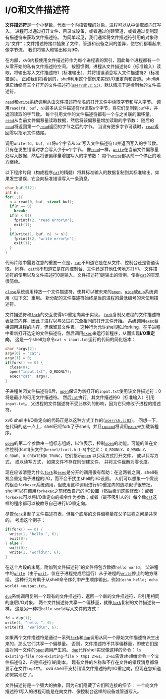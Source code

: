 # I/O和文件描述符

**文件描述符**是一个小整数，代表一个内核管理的对象，进程可以从中读取或向其写入。
进程可以通过打开文件、目录或设备，或者通过创建管道，或者通过复制现有描述符来获取文件描述符。
为简单起见，我们通常将文件描述符引用的对象称为“文件”；文件描述符接口抽象了文件、管道和设备之间的差异，使它们都看起来像字节流。
我们将输入和输出称为**I/O**。

在内部，xv6内核使用文件描述符作为每个进程表的索引，因此每个进程都有一个从零开始的私有文件描述符空间。
按照惯例，进程从文件描述符0（标准输入）读取，将输出写入文件描述符1（标准输出），并将错误消息写入文件描述符2（标准错误）。
正如我们将看到的，shell利用这个惯例来实现I/O重定向和管道。shell确保它始终有三个打开的文件描述符([`user/sh.c:53`](/source/xv6-riscv/user/sh.c.md#L53))，默认情况下是控制台的文件描述符。

[`read`](/source/xv6-riscv/user/user.h.md)和[`write`](/source/xv6-riscv/user/user.h.md)系统调用从由文件描述符命名的打开文件中读取字节和写入字节。
调用`read(fd, buf, n)`最多从文件描述符`fd`读取`n`个字节，将它们复制到`buf`中，并返回读取的字节数。
每个引用文件的文件描述符都有一个与之关联的偏移量。
[`read`](/source/xv6-riscv/user/user.h.md)从当前文件偏移量读取数据，然后将该偏移量增加读取的字节数：
随后的[`read`](/source/xv6-riscv/user/user.h.md)将返回第一个[`read`](/source/xv6-riscv/user/user.h.md)返回的字节之后的字节。
当没有更多字节可读时，[`read`](/source/xv6-riscv/user/user.h.md)返回零以指示文件结尾。

调用`write(fd, buf, n)`将`n`个字节从`buf`写入文件描述符`fd`并返回写入的字节数。
只有在发生错误时才会写入少于`n`个字节。
像[`read`](/source/xv6-riscv/user/user.h.md)一样，[`write`](/source/xv6-riscv/user/user.h.md)在当前文件偏移量处写入数据，然后将该偏移量增加写入的字节数：
每个[`write`](/source/xv6-riscv/user/user.h.md)都从前一个停止的地方继续。

以下程序片段（构成程序[`cat`](/source/xv6-riscv/user/cat.c.md)的精髓）将其标准输入的数据复制到其标准输出。如果发生错误，它会向标准错误写入一条消息。

```c
char buf[512];
int n;
for(;;){
  n = read(0, buf, sizeof buf);
  if(n == 0)
    break;
  if(n < 0){
    fprintf(2, "read error\n");
    exit(1);
  }
  if(write(1, buf, n) != n){
    fprintf(2, "write error\n");
    exit(1);
  }
}

```

代码片段中需要注意的重要一点是，[`cat`](/source/xv6-riscv/user/cat.c.md)不知道它是在从文件、控制台还是管道读取。
同样，[`cat`](/source/xv6-riscv/user/cat.c.md)也不知道它是在向控制台、文件还是其他任何地方打印。
文件描述符的使用以及文件描述符0是输入、文件描述符1是输出的惯例，使得[`cat`](/source/xv6-riscv/user/cat.c.md)的实现很简单。

[`close`](/source/xv6-riscv/user/user.h.md)系统调用释放一个文件描述符，使其可以被未来的[`open`](/source/xv6-riscv/user/user.h.md)、[`pipe`](/source/xv6-riscv/user/user.h.md)或[`dup`](/source/xv6-riscv/user/user.h.md)系统调用（见下文）重用。
新分配的文件描述符始终是当前进程的最低编号的未使用描述符。

文件描述符和[`fork`](/source/xv6-riscv/user/user.h.md)的交互使得I/O重定向易于实现。
[`fork`](/source/xv6-riscv/user/user.h.md)复制父进程的文件描述符表及其内存，因此子进程以与父进程完全相同的打开文件开始。
系统调用[`exec`](/source/xv6-riscv/user/user.h.md)替换调用进程的内存，但保留其文件表。
这种行为允许shell通过forking，在子进程中重新打开选定的文件描述符，然后调用[`exec`](/source/xv6-riscv/user/user.h.md)来运行新程序，从而实现**I/O重定向**。
这是一个shell为命令`cat < input.txt`运行的代码的简化版本：

```c
char *argv[2];
argv[0] = "cat";
argv[1] = 0;
if(fork() == 0) {
  close(0);
  open("input.txt", O_RDONLY);
  exec("cat", argv);
}

```

子进程关闭文件描述符0后，[`open`](/source/xv6-riscv/user/user.h.md)保证为新打开的`input.txt`使用该文件描述符：0将是最小的可用文件描述符。
然后[`cat`](/source/xv6-riscv/user/cat.c.md)执行，其文件描述符0（标准输入）引用`input.txt`。
父进程的文件描述符不受此序列的影响，因为它只修改子进程的描述符。

xv6 shell中I/O重定向的代码正是以这种方式工作的([`user/sh.c:83`](/source/xv6-riscv/user/sh.c.md#L83))。
回想一下，在代码的这一点上，shell已经fork了子shell，并且[`runcmd`](/source/xv6-riscv/user/sh.c.md)将调用[`exec`](/source/xv6-riscv/user/user.h.md)来加载新程序。

[`open`](/source/xv6-riscv/user/user.h.md)的第二个参数由一组标志组成，以位表示，控制[`open`](/source/xv6-riscv/user/user.h.md)的功能。可能的值在文件控制(fcntl)头文件(`kernel/fcntl.h:1-5`)中定义：
`O_RDONLY`、`O_WRONLY`、`O_RDWR`、`O_CREATE`和`O_TRUNC`，它们指示[`open`](/source/xv6-riscv/user/user.h.md)
以只读方式打开文件，
或以只写方式，
或以读写方式，
如果文件不存在则创建文件，
并将文件截断为零长度。

现在应该清楚为什么[`fork`](/source/xv6-riscv/user/user.h.md)和[`exec`](/source/xv6-riscv/user/user.h.md)是分开的调用很有帮助：在这两者之间，shell有机会重定向子进程的I/O，而不会干扰主shell的I/O设置。
人们可以想象一个假设的组合`forkexec`系统调用，但使用这种调用进行I/O重定向的选项似乎很笨拙。
shell可以在调用`forkexec`之前修改自己的I/O设置（然后撤消这些修改）；或者`forkexec`可以将I/O重定向的指令作为参数；或者（最不吸引人的）每个像[`cat`](/source/xv6-riscv/user/cat.c.md)这样的程序都可以被教导自己进行I/O重定向。

尽管[`fork`](/source/xv6-riscv/user/user.h.md)复制了文件描述符表，但每个底层的文件偏移量在父子进程之间是共享的。
考虑这个例子：

```c
if(fork() == 0) {
  write(1, "hello ", 6);
  exit(0);
} else {
  wait(0);
  write(1, "world\n", 6);
}

```

在这个片段的末尾，附加到文件描述符1的文件将包含数据`hello world`。
父进程中的[`write`](/source/xv6-riscv/user/user.h.md)（由于[`wait`](/source/xv6-riscv/user/user.h.md)，仅在子进程完成后运行）从子进程的[`write`](/source/xv6-riscv/user/user.h.md)停止的地方继续。
这种行为有助于从shell命令序列中产生顺序输出，例如`(echo hello; echo world) >output.txt`。

[`dup`](/source/xv6-riscv/user/user.h.md)系统调用复制一个现有的文件描述符，返回一个新的文件描述符，它引用相同的底层I/O对象。
两个文件描述符共享一个偏移量，就像[`fork`](/source/xv6-riscv/user/user.h.md)复制的文件描述符一样。
这是另一种将`hello world`写入文件的方式：

```c
fd = dup(1);
write(1, "hello ", 6);
write(fd, "world\n", 6);

```


如果两个文件描述符是通过一系列[`fork`](/source/xv6-riscv/user/user.h.md)和[`dup`](/source/xv6-riscv/user/user.h.md)调用从同一个原始文件描述符派生出来的，那么它们共享一个偏移量。
否则，文件描述符不共享偏移量，即使它们是由对同一文件的[`open`](/source/xv6-riscv/user/user.h.md)调用产生的。
[`dup`](/source/xv6-riscv/user/user.h.md)允许shell实现像这样的命令：
`ls existing-file non-existing-file > tmp1 2>&1`。
`2>&1`告诉shell给命令一个文件描述符2，它是描述符1的副本。
现有文件的名称和不存在文件的错误消息都将显示在文件`tmp1`中。
xv6 shell不支持错误文件描述符的I/O重定向，但现在您知道如何实现它了。

文件描述符是一个强大的抽象，因为它们隐藏了它们所连接的细节：
一个向文件描述符1写入的进程可能是在向文件、像控制台这样的设备或管道写入。